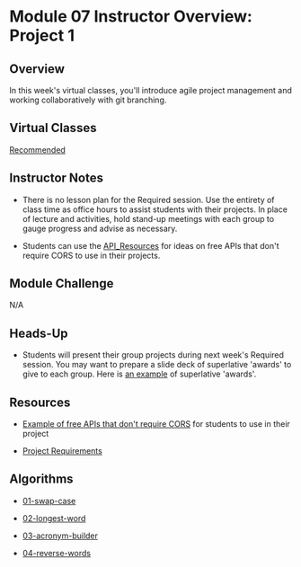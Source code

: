 # Module 07 Instructor Overview: Project 1

## Overview

In this week's virtual classes, you'll introduce agile project management and working collaboratively with git branching.


## Virtual Classes

[Recommended](./07.1-RECOMMENDED.md)


## Instructor Notes

* There is no lesson plan for the Required session. Use the entirety of class time as office hours to assist students with their projects. In place of lecture and activities, hold stand-up meetings with each group to gauge progress and advise as necessary.

* Students can use the [API_Resources](../../01-Class-Content/07-Project-1/04-Supplemental/API_Resources.md) for ideas on free APIs that don't require CORS to use in their projects.

## Module Challenge

N/A


## Heads-Up

* Students will present their group projects during next week's Required session. You may want to prepare a slide deck of superlative 'awards' to give to each group. Here is [an example](https://docs.google.com/presentation/d/1QlPJhHnHvLLtKheKl4opm7tibkjjALZeAzwVvZdJDO0/edit?usp=sharing) of superlative 'awards'.

## Resources

* [Example of free APIs that don't require CORS](../../01-Class-Content/07-Project-1/04-Supplemental/API_Resources.md) for students to use in their project

* [Project Requirements](../../01-Class-Content/06-Server-Side-APIs/04-Supplemental/Project-Requirements.md)

## Algorithms

  * [01-swap-case](../../01-Class-Content/07-Project-1/03-Algorithms/01-swap-case)

  * [02-longest-word](../../01-Class-Content/07-Project-1/03-Algorithms/02-longest-word)

  * [03-acronym-builder](../../01-Class-Content/07-Project-1/03-Algorithms/03-acronym-builder)

  * [04-reverse-words](../../01-Class-Content/07-Project-1/03-Algorithms/04-reverse-words)